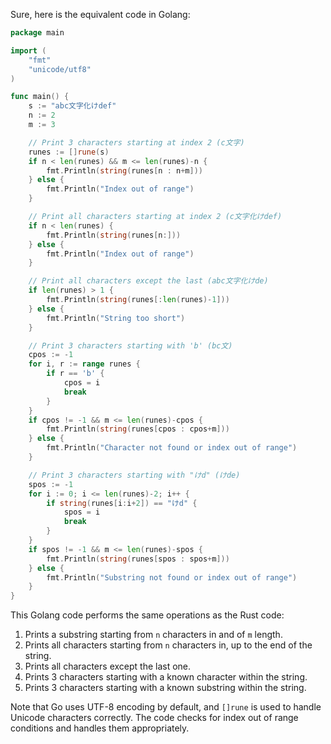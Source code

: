  Sure, here is the equivalent code in Golang:

```go
package main

import (
	"fmt"
	"unicode/utf8"
)

func main() {
	s := "abc文字化けdef"
	n := 2
	m := 3

	// Print 3 characters starting at index 2 (c文字)
	runes := []rune(s)
	if n < len(runes) && m <= len(runes)-n {
		fmt.Println(string(runes[n : n+m]))
	} else {
		fmt.Println("Index out of range")
	}

	// Print all characters starting at index 2 (c文字化けdef)
	if n < len(runes) {
		fmt.Println(string(runes[n:]))
	} else {
		fmt.Println("Index out of range")
	}

	// Print all characters except the last (abc文字化けde)
	if len(runes) > 1 {
		fmt.Println(string(runes[:len(runes)-1]))
	} else {
		fmt.Println("String too short")
	}

	// Print 3 characters starting with 'b' (bc文)
	cpos := -1
	for i, r := range runes {
		if r == 'b' {
			cpos = i
			break
		}
	}
	if cpos != -1 && m <= len(runes)-cpos {
		fmt.Println(string(runes[cpos : cpos+m]))
	} else {
		fmt.Println("Character not found or index out of range")
	}

	// Print 3 characters starting with "けd" (けde)
	spos := -1
	for i := 0; i <= len(runes)-2; i++ {
		if string(runes[i:i+2]) == "けd" {
			spos = i
			break
		}
	}
	if spos != -1 && m <= len(runes)-spos {
		fmt.Println(string(runes[spos : spos+m]))
	} else {
		fmt.Println("Substring not found or index out of range")
	}
}
```

This Golang code performs the same operations as the Rust code:
1. Prints a substring starting from `n` characters in and of `m` length.
2. Prints all characters starting from `n` characters in, up to the end of the string.
3. Prints all characters except the last one.
4. Prints 3 characters starting with a known character within the string.
5. Prints 3 characters starting with a known substring within the string.

Note that Go uses UTF-8 encoding by default, and `[]rune` is used to handle Unicode characters correctly. The code checks for index out of range conditions and handles them appropriately.
